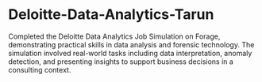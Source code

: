 # Deloitte-Data-Analytics-Tarun
Completed the Deloitte Data Analytics Job Simulation on Forage, demonstrating practical skills in data analysis and forensic technology. The simulation involved real-world tasks including data interpretation, anomaly detection, and presenting insights to support business decisions in a consulting context.
